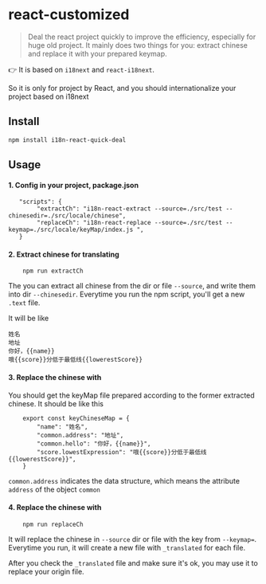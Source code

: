 # react-customized

> Deal the react project quickly to improve the efficiency, especially for huge old project.
> It mainly does two things for you: extract chinese and replace it with your prepared keymap.


👉 It is based on `i18next` and `react-i18next`.

   So it is only for project by React, and you should internationalize your project based on i18next

## Install
```bash
npm install i18n-react-quick-deal
```
## Usage

#### 1. Config in your project, package.json
```
   "scripts": {
        "extractCh": "i18n-react-extract --source=./src/test --chinesedir=./src/locale/chinese",
        "replaceCh": "i18n-react-replace --source=./src/test --keymap=./src/locale/keyMap/index.js ",
   }
```

#### 2. Extract chinese for translating

```
    npm run extractCh
```
The you can extract all chinese from the dir or file `--source`, and write them into dir `--chinesedir`. Everytime you run the npm script, you'll get a new `.text` file.

It will be like
```
姓名
地址
你好，{{name}}
哦{{score}}分低于最低线{{lowerestScore}}

```

#### 3. Replace the chinese with
You should get the keyMap file prepared according to the former extracted chinese.
It should be like this
```
    export const keyChineseMap = {
        "name": "姓名",
        "common.address": "地址",
        "common.hello": "你好，{{name}}",
        "score.lowestExpression": "哦{{score}}分低于最低线{{lowerestScore}}",
    }
```
`common.address` indicates the data structure, which means the attribute `address` of the object `common`

#### 4. Replace the chinese with
 
```
    npm run replaceCh
```
It will replace the chinese in `--source` dir or file with the key from `--keymap=`.
Everytime you run, it will create a new file with `_translated` for each file.

After you check the `_translated` file and make sure it's ok, you may use it to replace your origin file.






